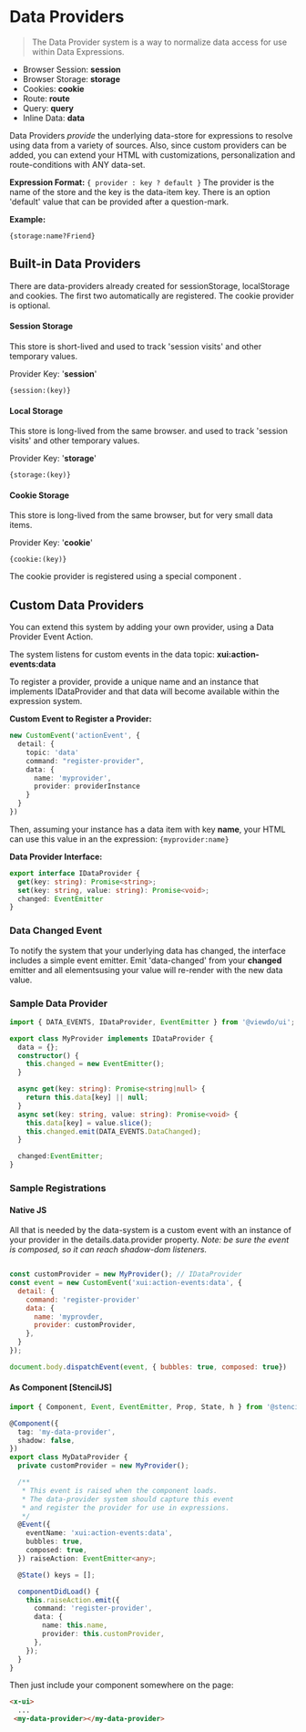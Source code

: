 # Data Providers

> The Data Provider system is a way to normalize data access for use within  Data Expressions.

* Browser Session: **session**
* Browser Storage: **storage**
* Cookies: **cookie**
* Route: **route**
* Query: **query**
* Inline Data: **data**

Data Providers _provide_ the underlying data-store for expressions to resolve using data from a variety of sources. Also, since custom providers can be added, you can extend your HTML with customizations, personalization and route-conditions with ANY data-set.

**Expression Format:** ```{ provider : key ? default }```
The provider is the name of the store and the key is the data-item key. There is an option 'default' value that can be provided after a question-mark.

**Example:**

````
{storage:name?Friend}
````

## Built-in Data Providers

There are data-providers already created for sessionStorage, localStorage and cookies. The first two automatically are registered. The cookie provider is optional.

#### Session Storage

This store is short-lived and used to track 'session visits' and other temporary values.

Provider Key: '**session**'

 ```{session:(key)}```

#### Local Storage

This store is long-lived from the same browser.  and used to track 'session visits' and other temporary values.

Provider Key: '**storage**'

 ```{storage:(key)}```

#### Cookie Storage

This store is long-lived from the same browser, but for very small data items.

Provider Key: '**cookie**'

 ```{cookie:(key)}```

The cookie provider is registered using a special component **<x-data-provider-cookie>**.


## Custom Data Providers

You can extend this system by adding your own provider, using a Data Provider Event Action.

The system listens for custom events in the data topic: **xui:action-events:data**

To register a provider, provide a unique name and an instance that implements IDataProvider and that data will become available within the expression system.

**Custom Event to Register a Provider:**

````typescript
new CustomEvent('actionEvent', {
  detail: {
    topic: 'data'
    command: "register-provider",
    data: {
      name: 'myprovider',
      provider: providerInstance
    }
  }
})
````

Then, assuming your instance has a data item with key **name**, your HTML can use this value in an the expression: ```{myprovider:name}```


**Data Provider Interface:**

````typescript
export interface IDataProvider {
  get(key: string): Promise<string>;
  set(key: string, value: string): Promise<void>;
  changed: EventEmitter
}
````

### Data Changed Event

To notify the system that your underlying data has changed, the interface includes a simple event emitter. Emit 'data-changed' from your __changed__ emitter and all elementsusing your value will re-render with the new data value.

### Sample Data Provider

````typescript
import { DATA_EVENTS, IDataProvider, EventEmitter } from '@viewdo/ui';

export class MyProvider implements IDataProvider {
  data = {};
  constructor() {
    this.changed = new EventEmitter();
  }

  async get(key: string): Promise<string|null> {
    return this.data[key] || null;
  }
  async set(key: string, value: string): Promise<void> {
    this.data[key] = value.slice();
    this.changed.emit(DATA_EVENTS.DataChanged);
  }

  changed:EventEmitter;
}

````

### Sample Registrations

#### Native JS

All that is needed by the data-system is a custom event with an instance of your provider in the details.data.provider property. *Note: be sure the event is composed, so it can reach shadow-dom listeners.*

````javascript

const customProvider = new MyProvider(); // IDataProvider
const event = new CustomEvent('xui:action-events:data', { 
  detail: { 
    command: 'register-provider'
    data: {
      name: 'myprovder,
      provider: customProvider,
    },
  }
});

document.body.dispatchEvent(event, { bubbles: true, composed: true})

````


#### As Component [StencilJS]

````typescript
import { Component, Event, EventEmitter, Prop, State, h } from '@stencil/core';

@Component({
  tag: 'my-data-provider',
  shadow: false,
})
export class MyDataProvider {
  private customProvider = new MyProvider();

  /**
   * This event is raised when the component loads.
   * The data-provider system should capture this event
   * and register the provider for use in expressions.
   */
  @Event({
    eventName: 'xui:action-events:data',
    bubbles: true,
    composed: true,
  }) raiseAction: EventEmitter<any>;

  @State() keys = [];

  componentDidLoad() {
    this.raiseAction.emit({
      command: 'register-provider',
      data: {
        name: this.name,
        provider: this.customProvider,
      },
    });
  }
}
````

Then just include your component somewhere on the page:

````html
<x-ui>
  ...
 <my-data-provider></my-data-provider>
````
